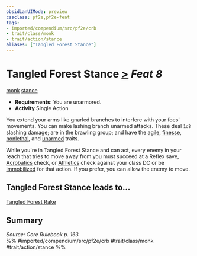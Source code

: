 ```yaml
---
obsidianUIMode: preview
cssclass: pf2e,pf2e-feat
tags:
- imported/compendium/src/pf2e/crb
- trait/class/monk
- trait/action/stance
aliases: ["Tangled Forest Stance"]
---
```

# Tangled Forest Stance  [>](chapter-9-playing-the-game.md#Actions "Single Action") *Feat 8*  
[monk](rules/traits/monk.md)  [stance](stance.md)  

- **Requirements**: You are unarmored.
- **Activity** Single Action

You extend your arms like gnarled branches to interfere with your foes' movements. You can make lashing branch unarmed attacks. These deal `1d8` slashing damage; are in the brawling group; and have the [agile](agile.md), [finesse](finesse.md), [nonlethal](nonlethal.md), and [unarmed](unarmed.md) traits.

While you're in Tangled Forest Stance and can act, every enemy in your reach that tries to move away from you must succeed at a Reflex save, [Acrobatics](../skills.md#Acrobatics) check, or [Athletics](../skills.md#Athletics) check against your class DC or be [immobilized](conditions.md#Immobilized) for that action. If you prefer, you can allow the enemy to move.

## Tangled Forest Stance leads to...

[Tangled Forest Rake](tangled-forest-rake.md)

## Summary

*Source: Core Rulebook p. 163*  
%% #imported/compendium/src/pf2e/crb #trait/class/monk #trait/action/stance %%